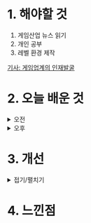 
# 1. 해야할 것

1. 게임산업 뉴스 읽기 
2. 개인 공부  
3. 레벨 환경 제작

[기사: 게임업계의 인재발굴](https://news.bizwatch.co.kr/article/mobile/2024/04/22/0032)

# 2. 오늘 배운 것

<details>
<summary>오전</summary>


</details>


<details>
<summary>오후</summary>


</details>




# 3. 개선


<details>
<summary>접기/펼치기</summary>


</details>



# 4. 느낀점


